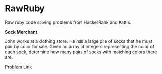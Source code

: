 # RawRuby
Raw ruby code solving problems from HackerRank and Kattis.


**Sock Merchant**

John works at a clothing store. He has a large pile of socks that he must pair by color for sale. Given an array of integers representing the color of each sock, determine how many pairs of socks with matching colors there are.

[Problem Link](https://www.hackerrank.com/challenges/sock-merchant/problem)
